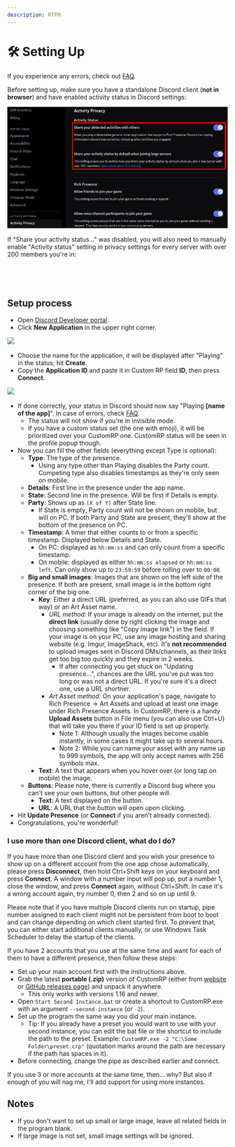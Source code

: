 ```yaml
---
description: RTFM
---
```


# 🛠️ Setting Up

If you experience any errors, check out [FAQ](faq.md).

Before setting up, make sure you have a standalone Discord client (**not in browser**) and have enabled activity status in Discord settings:

![](.gitbook/assets/2025-04-06_18-21-01_Activity_Privacy__User_Settings_-_Discord.png)

If "Share your activity status..." was disabled, you will also need to manually enable "Activity status" setting in privacy settings for every server with over 200 members you're in:

<div align="center"><figure><img src=".gitbook/assets/2025-04-06_18-21-51_#readme__CustomRP_-_Discord.png" alt=""><figcaption></figcaption></figure> <figure><img src=".gitbook/assets/2025-04-06_18-22-23_#readme__CustomRP_-_Discord.png" alt=""><figcaption></figcaption></figure></div>

## Setup process

* Open [Discord Developer portal](https://discord.com/developers/applications).
* Click **New Application** in the upper right corner.

![](https://user-images.githubusercontent.com/2225711/161050202-c796103d-6712-401e-be96-3f3712512375.png)

* Choose the name for the application, it will be displayed after "Playing" in the status; hit **Create**.
* Copy the **Application ID** and paste it in Custom RP field **ID**, then press **Connect**.

![](https://user-images.githubusercontent.com/2225711/161050341-8169af53-5d3f-44d6-b745-cc711e8d1476.png)

* If done correctly, your status in Discord should now say "Playing **\[name of the app]**". In case of errors, check [FAQ](faq.md).
  * The status will not show if you're in invisible mode.
  * If you have a custom status set (the one with emoji), it will be prioritized over your CustomRP one. CustomRP status will be seen in the profile popup though.
* Now you can fill the other fields (everything except Type is optional):
  * **Type**: The type of the presence.
    * Using any type other than Playing disables the Party count. Competing type also disables timestamps as they're only seen on mobile.
  * **Details**: First line in the presence under the app name.
  * **State**: Second line in the presence. Will be first if Details is empty.
  * **Party**: Shows up as `(X of Y)` after State line.
    * If State is empty, Party count will not be shown on mobile, but will on PC. If both Party and State are present, they'll show at the bottom of the presence on PC.
  * **Timestamp**: A timer that either counts to or from a specific timestamp. Displayed below Details and State.
    * On PC: displayed as `hh:mm:ss` and can only count from a specific timestamp.
    * On mobile: displayed as either `hh:mm:ss elapsed` or `hh:mm:ss left`. Can only show up to `23:59:59` before rolling over to `00:00`.
  * **Big and small images**: Images that are shown on the left side of the presence. If both are present, small image is in the bottom right corner of the big one.
    * **Key**: Either a direct URL (preferred, as you can also use GIFs that way) or an Art Asset name.
      * _URL method:_ If your image is already on the internet, put the **direct link** (usually done by right clicking the image and choosing something like "Copy image link") in the field. If your image is on your PC, use any image hosting and sharing website (e.g. Imgur, ImageShack, etc). It's **not recommended** to upload images sent in Discord DMs/channels, as their links get too big too quickly and they expire in 2 weeks.
        * If after connecting you get stuck on "Updating presence...", chances are the URL you've put was too long or was not a direct URL. If you're sure it's a direct one, use a URL shortner.
      * _Art Asset method:_ On your application's page, navigate to Rich Presence -> Art Assets and upload at least one image under Rich Presence Assets. In CustomRP, there is a handy **Upload Assets** button in File menu (you can also use Ctrl+U) that will take you there if your ID field is set up properly.
        * Note 1: Although usually the images become usable instantly, in some cases it might take up to several hours.
        * Note 2: While you can name your asset with any name up to 999 symbols, the app will only accept names with 256 symbols max.
    * **Text**: A text that appears when you hover over (or long tap on mobile) the image.
  * **Buttons**: Please note, there is currently a Discord bug where you can't see your own buttons, but other people will.
    * **Text**: A text displayed on the button.
    * **URL**: A URL that the button will open upon clicking.
* Hit **Update Presence** (or **Connect** if you aren't already connected).
* Congratulations, you're wonderful!

### I use more than one Discord client, what do I do?

If you have more than one Discord client and you wish your presence to show up on a different account from the one app chose automatically, please press **Disconnect**, then hold Ctrl+Shift keys on your keyboard and press **Connect**. A window with a number input will pop up, put a number 1, close the window, and press **Connect** again, without Ctrl+Shift. In case it's a wrong account again, try number 0, then 2 and so on up until 9.

Please note that if you have multiple Discord clients run on startup, pipe number assigned to each client might not be persistent from boot to boot and can change depending on which client started first. To prevent that, you can either start additional clients manually, or use Windows Task Scheduler to delay the startup of the clients.

If you have 2 accounts that you use at the same time and want for each of them to have a different presence, then follow these steps:

* Set up your main account first with the instructions above.
* Grab the latest **portable (.zip)** version of CustomRP (either from [website](https://www.customrp.xyz) or [GitHub releases page](https://github.com/maximmax42/Discord-CustomRP/releases/latest)) and unpack it anywhere.
  * This only works with versions 1.16 and newer.
* Open `Start Second Instance.bat` or create a shortcut to CustomRP.exe with an argument `--second-instance` (or `-2`).
* Set up the program the same way you did your main instance.
  * Tip: If you already have a preset you would want to use with your second instance, you can edit the bat file or the shortcut to include the path to the preset. Example: `CustomRP.exe -2 "C:\Some Folder\preset.crp"` (quotation marks around the path are necessary if the path has spaces in it).
* Before connecting, change the pipe as described earlier and connect.

If you use 3 or more accounts at the same time, then... why? But also if enough of you will nag me, I'll add support for using more instances.

## Notes

* If you don't want to set up small or large image, leave all related fields in the program blank.
* If large image is not set, small image settings will be ignored.
